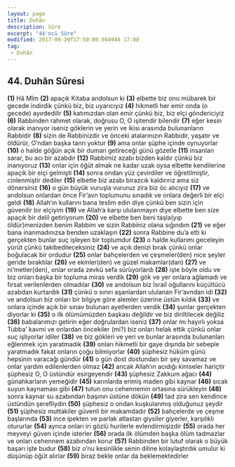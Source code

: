 ```yaml
---
layout: page
title: Duhân
description: Sûre
excerpt: "44'ncü Sûre"
modified: 2017-09-29T17:50:00.564948 17:00
tag: 
 - Duhân
---
```


## 44. Duhân Sûresi

**(1)** Hâ Mîm
**(2)** apaçık Kitaba andolsun ki
**(3)** elbette biz onu mübarek bir gecede indirdik çünkü biz, biz uyarıcıyız
**(4)** hikmetli her emir onda (o gecede) ayırdedilir
**(5)** katımızdan olan emir çünkü biz, biz elçi göndericiyiz
**(6)** Rabbinden rahmet olarak, doğrusu O, O işitendir bilendir
**(7)** eğer kesin olarak inanıyor iseniz göklerin ve yerin ve ikisi arasında bulunanların Rabbidir 
**(8)** sizin de Rabbinizdir ve önceki atalarınızın Rabbidir, yaşatır ve öldürür, O’ndan başka tanrı yoktur
**(9)** ama onlar şüphe içinde oynuyorlar
**(10)** o halde göğün açık bir duman getireceği günü gözetle
**(11)** insanları sarar, bu acı bir azabdır
**(12)** Rabbimiz azabı bizden kaldır çünkü biz inanıyoruz
**(13)** onlar için öğüt almak ne kadar uzak oysa elbette kendilerine apaçık bir elçi gelmişti
**(14)** sonra ondan yüz çevirdiler ve öğretilmiştir, cinlenmiştir dediler 
**(15)** elbette biz azabı birazcık kaldırırız ama siz dönersiniz
**(16)** o gün büyük vuruşla vururuz zira biz öc alıcıyız
**(17)** ve andolsun onlardan önce Fir’avn toplumunu sınadık ve onlara değerli bir elçi geldi
**(18)** Allah’ın kullarını bana teslim edin diye çünkü ben sizin için  güvenilir bir elçiyim 
**(19)** ve Allah’a karşı ululanmayın diye elbette ben size apaçık bir delil getiriyorum
**(20)** ve elbette ben beni taşla(yıp öldür)menizden benim Rabbim ve sizin Rabbiniz olana sığındım
**(21)** ve eğer bana inanmadınızsa benden uzaklaşın
**(22)** sonra Rabbine du’a etti ki gerçekten bunlar suç işleyen bir toplumdur
**(23)** o halde kullarımı geceleyin yürüt çünkü takibedileceksiniz
**(24)** ve açık denizi bırak çünkü onlar boğulacak bir ordudur
**(25)** onlar bahçelerden ve çeşmeler(den) nice şeyler geride bıraktılar
**(26)** ve ekinler(den) ve güzel makamlar(dan)
**(27)** ve ni’metler(den), onlar orada zevkü sefa sürüyorlardı
**(28)** işte böyle oldu ve biz onları başka bir topluma miras verdik
**(29)** gök ve yer onlara ağlamadı ve fırsat verilenlerden olmadılar
**(30)** ve andolsun biz İsrail oğullarını küçültücü azabdan kurtardık
**(31)** çünkü o sınırı aşanlardan ululanan Fir’avndan idi 
**(32)** ve andolsun biz onları bir bilgiye göre alemler üzerine üstün kıldık 
**(33)** ve onlara içinde açık bir sınav bulunan ayetlerden verdik
**(34)** şunlar gerçekten diyorlar ki
**(35)** o ilk ölümümüzden başkası değildir ve biz diriltilecek değiliz
**(36)** babalarımızı getirin eğer doğrulardan iseniz
**(37)** onlar mı hayırlı yoksa Tubba’ kavmi ve onlardan öncekiler (mi?) biz onları helak ettik çünkü onlar suç işliyorlar idiler
**(38)** ve biz gökleri ve yeri ve bunlar arasında bulunanları eğlenmek için yaratmadık
**(39)** onları hikmetli bir gaye dışında bir sebeple yaratmadık fakat onların çoğu bilmiyorlar
**(40)** şüphesiz hüküm günü hepsinin varacağı gündür
**(41)** o gün dost dostundan bir şey savamaz ve onlar yardım edilenlerden olmaz 
**(42)** ancak Allah’ın acıdığı kimseler hariçtir şüphesiz O, O üstündür esirgeyendir
**(43)** şüphesiz Zakkum ağacı
**(44)** günahkarların yemeğidir
**(45)** karınlarda erimiş maden gibi kaynar
**(46)** sıcak suyun kaynaması gibi
**(47)** tutun onu cehennemin ortasına sürükleyin
**(48)** sonra kaynar su azabından başının üstüne dökün
**(49)** tad zira sen kendince üstündün şerefliydin
**(50)** şüphesiz o ondan kuşkulanmış olduğunuz şeydir
**(51)** şüphesiz muttakiler güvenli bir makamdadır
**(52)** bahçelerde ve çeşme başlarında
**(53)** ince ipekten ve parlak atlastan giysiler giyerler, karşılıklı otururlar 
**(54)** ayrıca onları iri gözlü hurilerle evlendirmişizdir
**(55)** orada her meyveyi güven içinde isterler
**(56)** orada ilk ölümden başka ölüm tadmazlar ve onları cehennem azabından korur
**(57)** Rabbinden bir lutuf olarak o büyük başarı işte budur
**(58)** biz o’nu kesinlikle senin diline kolaylaştırdık umulur ki düşünüp öğüt alırlar
**(59)** biraz bekle onlar da beklemektedirler
